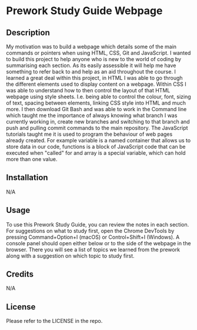 # Prework Study Guide Webpage

## Description

My motivation was to build a webpage which details some of the main commands or pointers when using HTML, CSS, Git and JavaScript. I wanted to build this project to help anyone who is new to the world of coding by summarising each section.
As its easily assessible it will help me have something to refer back to and help as an aid throughout the course. I learned a great deal within this project, in HTML I was able to go through the different elements used to display content on a webpage. 
Within CSS I was able to understand how to then control the layout of that HTML webpage using style sheets. I.e. being able to control the colour, font, sizing of text, spacing between elements, linking CSS style into HTML and much more.
I then download Git Bash and was able to work in the Command line which taught me the importance of always knowing what branch I was currently working in, create new branches and switching to that branch and push and pulling commit commands to the main repository.
The JavaScript tutorials taught me it is used to program the behaviour of web pages already created. For example variable is a named container that allows us to store data in our code, functions is a block of JavaScript code that can be executed when "called" for and array is a special variable, which can hold more than one value.

## Installation

N/A

## Usage

To use this Prework Study Guide, you can review the notes in each section. For suggestions on what to study first, open the Chrome DevTools by pressing Command+Option+I (macOS) or Control+Shift+I (Windows). A console panel should open either below or to the side of the webpage in the browser. There you will see a list of topics we learned from the prework along with a suggestion on which topic to study first.

## Credits

N/A

## License

Please refer to the LICENSE in the repo.
